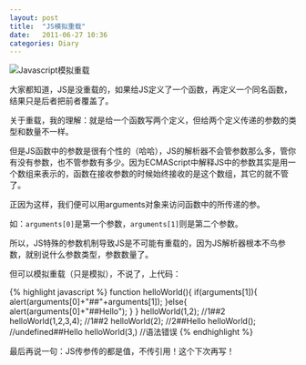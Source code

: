 ```yaml
---
layout: post
title:  "JS模拟重载"
date:   2011-06-27 10:36
categories: Diary
---
```


![Javascript模拟重载](https://i.imgur.com/QGc6ka7.jpg)

大家都知道，JS是没重载的，如果给JS定义了一个函数，再定义一个同名函数，结果只是后者把前者覆盖了。

关于重载，我的理解：就是给一个函数写两个定义，但给两个定义传递的参数的类型和数量不一样。

但是JS函数中的参数是很有个性的（哈哈），JS的解析器不会管参数那么多，管你有没有参数，也不管参数有多少。因为ECMAScript中解释JS中的参数其实是用一个数组来表示的，函数在接收参数的时候始终接收的是这个数组，其它的就不管了。

正因为这样，我们便可以用arguments对象来访问函数中的所传递的参。

如：`arguments[0]`是第一个参数，`arguments[1]`则是第二个参数。

所以，JS特殊的参数机制导致JS是不可能有重载的，因为JS解析器根本不鸟参数，就别说什么参数类型，参数数量了。

但可以模拟重载（只是模拟），不说了，上代码：

{% highlight javascript %}
function helloWorld(){
 if(arguments[1]){
  alert(arguments[0]+"##"+arguments[1]);
 }else{
  alert(arguments[0]+"##Hello");
 }
}
helloWorld(1,2);       //1##2
helloWorld(1,2,3,4);   //1##2
helloWorld(2);         //2##Hello
helloWorld();          //undefined##Hello
helloWorld(3,)         //语法错误
{% endhighlight %}

最后再说一句：JS传参传的都是值，不传引用！这个下次再写！
